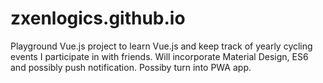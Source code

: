 # zxenlogics.github.io

Playground Vue.js project to learn Vue.js and keep track of yearly cycling events I participate in with friends. Will incorporate Material Design, ES6 and possibly push notification. Possiby turn into PWA app.

